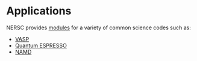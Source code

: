 # Applications

NERSC provides [modules](docs/environment/#nersc-modules-environment)
for a variety of common science codes such as:

* [VASP](vasp/index.md)
* [Quantum ESPRESSO](quantum-espresso/index.md)
* [NAMD](namd/index.md)
